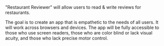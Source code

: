 "Restaurant Reviewer" will allow users to read & write reviews for restaurants.

The goal is to create an app that is empathetic to the needs of all users. It will work across browsers and devices. The app will be fully accessible to those who use screen readers, those who are color blind or lack visual acuity, and those who lack precise motor control.
